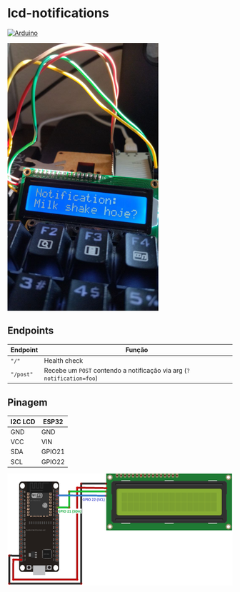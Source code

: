 # lcd-notifications

[![Arduino](https://img.shields.io/badge/-Arduino-00979D?style=flat&logo=Arduino&logoColor=white)](https://www.arduino.cc/)

<img src="images/photo.jpg" height="600"/>

## Endpoints

| Endpoint | Função |
|---|---|
| `"/"` | Health check |
| `"/post"` | Recebe um `POST` contendo a notificação via arg (`?notification=foo`) |

## Pinagem

| I2C LCD | ESP32 |
|---|---|
| GND | GND |
| VCC | VIN |
| SDA | GPIO21 |
| SCL | GPIO22 |

![schematic](images/schematic.jpg)
